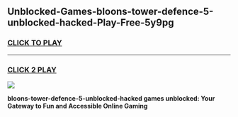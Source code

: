 
## Unblocked-Games-bloons-tower-defence-5-unblocked-hacked-Play-Free-5y9pg
<h3>
<a href="https://premium76.site?title=bloons-tower-defence-5-unblocked-hacked&ref=18A1">CLICK TO PLAY</a></h3>
<hr>

<h3>
<a href="https://premium76.site?title=bloons-tower-defence-5-unblocked-hacked&ref=18A1">CLICK 2 PLAY</a>
  
</h3>

<a href="https://premium76.site?title=bloons-tower-defence-5-unblocked-hacked&ref=18A1"><img src="https://clearcache.store/games.png"></a>


**bloons-tower-defence-5-unblocked-hacked games unblocked: Your Gateway to Fun and Accessible Online Gaming**
